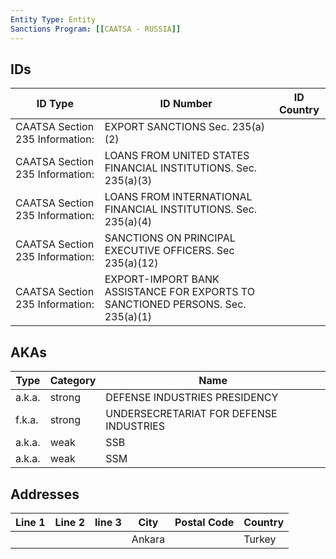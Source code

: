 ```yaml
---
Entity Type: Entity
Sanctions Program: [[CAATSA - RUSSIA]]
---
```


## IDs
| ID Type | ID Number | ID Country |
|---------|-----------|------------|
| CAATSA Section 235 Information: | EXPORT SANCTIONS Sec. 235(a)(2) |  |
| CAATSA Section 235 Information: | LOANS FROM UNITED STATES FINANCIAL INSTITUTIONS. Sec. 235(a)(3) |  |
| CAATSA Section 235 Information: | LOANS FROM INTERNATIONAL FINANCIAL INSTITUTIONS. Sec. 235(a)(4) |  |
| CAATSA Section 235 Information: | SANCTIONS ON PRINCIPAL EXECUTIVE OFFICERS. Sec 235(a)(12) |  |
| CAATSA Section 235 Information: | EXPORT-IMPORT BANK ASSISTANCE FOR EXPORTS TO SANCTIONED PERSONS. Sec. 235(a)(1) |  |


## AKAs
| Type | Category | Name      | 
|------|----------|-----------|
| a.k.a. | strong | DEFENSE INDUSTRIES PRESIDENCY |
| f.k.a. | strong | UNDERSECRETARIAT FOR DEFENSE INDUSTRIES |
| a.k.a. | weak | SSB |
| a.k.a. | weak | SSM |


## Addresses
| Line 1 | Line 2 | line 3 | City | Postal Code| Country | 
|--------|--------|--------|------|------------|---------|
|  |  |  | Ankara |  | Turkey |

